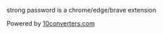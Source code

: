 strong password is a chrome/edge/brave extension

Powered by [10converters.com](https://10converters.com)
